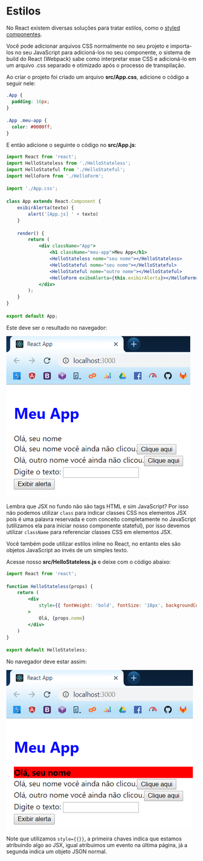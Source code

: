 # Estilos

No React existem diversas soluções para tratar estilos, como o [styled componentes](https://github.com/styled-components/styled-components).

Você pode adicionar arquivos CSS normalmente no seu projeto e importa-los no seu JavaScript para adicioná-los no seu componente, o sistema de build do React (Webpack) sabe como interpretar esse CSS e adicioná-lo em um arquivo .css separado e otimizado após o processo de transpilação.

Ao criar o projeto foi criado um arquivo **src/App.css**, adicione o código a seguir nele:

```css
.App {
  padding: 16px;
}

.App .meu-app {
  color: #0000ff;
}
```

E então adicione o seguinte o código no **src/App.js**:

```jsx
import React from 'react';
import HelloStateless from './HelloStateless';
import HelloStateful from './HelloStateful';
import HelloForm from './HelloForm';

import './App.css';

class App extends React.Component {
    exibirAlerta(texto) {
        alert('[App.js] ' + texto)
    }

    render() {
        return (
            <div className="App">
                <h1 className="meu-app">Meu App</h1>
                <HelloStateless nome="seu nome"></HelloStateless>
                <HelloStateful nome="seu nome"></HelloStateful>
                <HelloStateful nome="outro nome"></HelloStateful>
                <HelloForm exibeAlerta={this.exibirAlerta}></HelloForm>
            </div>
        );
    }
}

export default App;
```

Este deve ser o resultado no navegador:

![Resultado do código acima no navegador, com estilos aplicados pelo arquivo CSS](./assets/7.png)

Lembra que JSX no fundo não são tags HTML e sim JavaScript? Por isso não podemos utilizar `class` para indicar classes CSS nos elementos JSX pois é uma palavra reservada e com conceito completamente no JavaScript (utilizamos ela para iniciar nosso componente stateful), por isso devemos utilizar `className` para referenciar classes CSS em elementos JSX.

Você também pode utilizar estilos inline no React, no entanto eles são objetos JavaScript ao invés de um simples texto.

Acesse nosso **src/HelloStateless.js** e deixe com o código abaixo:

```jsx
import React from 'react';

function HelloStateless(props) {
    return (
        <div
            style={{ fontWeight: 'bold', fontSize: '18px', backgroundColor: '#ff0000' }}
        >
            Olá, {props.nome}
        </div>
    )
}

export default HelloStateless;
```

No navegador deve estar assim:

![Resultado do código acima no navegador, com estilos aplicados inline](./assets/8.png)

Note que utilizamos `style={{}}`, a primeira chaves indica que estamos atribuindo algo ao JSX, igual atribuimos um evento na última página, já a segunda indica um objeto JSON normal.
